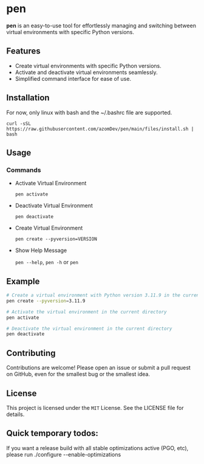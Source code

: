 # **pen**

**pen** is an easy-to-use tool for effortlessly managing and switching between virtual environments with specific Python versions.

## Features

- Create virtual environments with specific Python versions.
- Activate and deactivate virtual environments seamlessly.
- Simplified command interface for ease of use.

## Installation

For now, only linux with bash and the ~/.bashrc file are supported.
```
curl -sSL https://raw.githubusercontent.com/azomDev/pen/main/files/install.sh | bash
```
## Usage

### Commands

- Activate Virtual Environment

  `pen activate`

- Deactivate Virtual Environment

  `pen deactivate`

- Create Virtual Environment

  `pen create --pyversion=VERSION`

- Show Help Message
  
  `pen --help`, `pen -h` or `pen`

## Example

```sh
# Create a virtual environment with Python version 3.11.9 in the current directory
pen create --pyversion=3.11.9

# Activate the virtual environment in the current directory
pen activate

# Deactivate the virtual environment in the current directory
pen deactivate
```


## Contributing

Contributions are welcome! Please open an issue or submit a pull request on GitHub, even for the smallest bug or the smallest idea.

## License

This project is licensed under the `MIT` License. See the LICENSE file for details.


## Quick temporary todos:

If you want a release build with all stable optimizations active (PGO, etc),
please run ./configure --enable-optimizations
